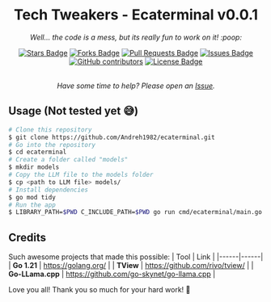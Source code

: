 <h1 align="center">Tech Tweakers - Ecaterminal v0.0.1 </h1>
<p align="center"><i>Well... the code is a mess, but its really fun to work on it! :poop:</i></p>
<div align="center">
  <a href="https://github.com/andreh1982/ecaterminal/stargazers"><img src="https://img.shields.io/github/stars/andreh1982/ecaterminal" alt="Stars Badge"/></a>
<a href="https://github.com/andreh1982/ecaterminal/network/members"><img src="https://img.shields.io/github/forks/andreh1982/ecaterminal" alt="Forks Badge"/></a>
<a href="https://github.com/andreh1982/ecaterminal/pulls"><img src="https://img.shields.io/github/issues-pr/andreh1982/ecaterminal" alt="Pull Requests Badge"/></a>
<a href="https://github.com/andreh1982/ecaterminal/issues"><img src="https://img.shields.io/github/issues/andreh1982/ecaterminal" alt="Issues Badge"/></a>
<a href="https://github.com/andreh1982/ecaterminal/graphs/contributors"><img alt="GitHub contributors" src="https://img.shields.io/github/contributors/andreh1982/ecaterminal?color=2b9348"></a>
<a href="https://github.com/andreh1982/ecaterminal/blob/master/LICENSE"><img src="https://img.shields.io/github/license/andreh1982/ecaterminal?color=2b9348" alt="License Badge"/></a>
</div>
<br>
<p align="center"><i>Have some time to help? Please open an <a href="https://github.com/Andreh1982/ecaterminal/issues/new">Issue</a>.</i></p>

## Usage (Not tested yet :sweat_smile:)

```bash
# Clone this repository
$ git clone https://github.com/Andreh1982/ecaterminal.git
# Go into the repository
$ cd ecaterminal
# Create a folder called "models"
$ mkdir models
# Copy the LLM file to the models folder
$ cp <path to LLM file> models/
# Install dependencies
$ go mod tidy
# Run the app
$ LIBRARY_PATH=$PWD C_INCLUDE_PATH=$PWD go run cmd/ecaterminal/main.go
```

## Credits

Such awesome projects that made this possible:
| Tool | Link |
|------|------|
| **Go 1.21** | https://golang.org/ |
| **TView** | https://github.com/rivo/tview/ |
| **Go-LLama.cpp** | https://github.com/go-skynet/go-llama.cpp |

Love you all! Thank you so much for your hard work! :blue_heart:
